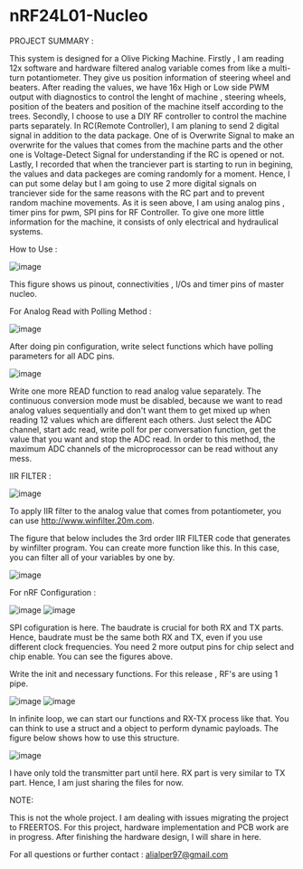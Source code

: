 # nRF24L01-Nucleo
PROJECT SUMMARY :

   This system is designed for a Olive Picking Machine. Firstly , I am reading 12x software and hardware filtered analog variable comes from like a multi-turn potantiometer. They give us position information of steering wheel and beaters. After reading the values, we have 16x High or Low side PWM output with diagnostics to control the lenght of machine , steering wheels, position of the beaters and position of the machine itself according to the trees. Secondly, I choose to use a DIY RF controller to control the machine parts separately. In RC(Remote Controller), I am planing to send 2 digital signal in addition to the data package. One of is Overwrite Signal to make an overwrite for the values that comes from the machine parts and the other one is Voltage-Detect Signal for understanding if the RC is opened or not. Lastly, I recorded that when the tranciever part is starting to run in begining, the values and data packeges are coming randomly for a moment. Hence, I can put some delay but I am going to use 2 more digital signals on tranciever side for the same reasons with the RC part and to prevent random machine movements. 
   As it is seen above, I am using analog pins , timer pins for pwm, SPI pins for RF Controller. To give one more little information for the machine, it consists of only electrical and hydraulical systems.
   
   How to Use : 
   
![image](https://user-images.githubusercontent.com/70060259/202440002-ebf6e4ef-6710-4a84-a548-7e4e312a3843.png)

This figure shows us pinout, connectivities , I/Os and timer pins of master nucleo.

For Analog Read with Polling Method :

![image](https://user-images.githubusercontent.com/70060259/202443992-4f841dae-44bc-45b8-8416-4d41a7c209b7.png)

After doing pin configuration, write select functions which have polling parameters for all ADC pins.

![image](https://user-images.githubusercontent.com/70060259/202444356-ec6dc64d-3ee5-43b8-b2e1-e7f5a2476f3e.png)

Write one more READ function to read analog value separately. The continuous conversion mode must be disabled, because we want to read analog values sequentially and don't want them to get mixed up when reading 12 values which are different each others. Just select the ADC channel, start adc read, write poll for per conversation function, get the value that you want and stop the ADC read. In order to this method, the maximum ADC channels of the microprocessor can be read without any mess. 

IIR FILTER : 


![image](https://user-images.githubusercontent.com/70060259/202680050-323401ef-40e8-4595-adf1-2c3fba4ce295.png)

To apply IIR filter to the analog value that comes from potantiometer, you can use http://www.winfilter.20m.com.



The figure that below includes the 3rd order IIR FILTER code that generates by winfilter program. You can create more function like this. In this case, you can filter all of your variables by one by.

![image](https://user-images.githubusercontent.com/70060259/202813790-e1f87e63-2067-4343-b97c-c2e5efc17ae9.png)





For nRF Configuration :

![image](https://user-images.githubusercontent.com/70060259/202441793-84e26366-b4e8-43e0-bb7c-66462d769d2e.png)   ![image](https://user-images.githubusercontent.com/70060259/202442646-756b91be-5f5f-408a-8cae-f005e26ae262.png)


SPI cofiguration is here. The baudrate is crucial for both RX and TX parts. Hence, baudrate must be the same both RX and TX, even if you use different clock frequencies. You need 2 more output pins for chip select and chip enable. You can see the figures above.



Write the init and necessary functions. For this release , RF's are using 1 pipe.

![image](https://user-images.githubusercontent.com/70060259/202816711-24f20107-9bab-48b9-bd5e-06e1757dc779.png)
![image](https://user-images.githubusercontent.com/70060259/202816967-aff36336-2ed4-41b0-8541-30d0487266af.png)


In infinite loop, we can start our functions and RX-TX process like that. You can think to use a struct and a object to perform dynamic payloads. The figure below shows how to use this structure.

![image](https://user-images.githubusercontent.com/70060259/202817323-65bccb2f-f1c2-43c6-af7a-e9fa0cd56f9c.png)

I have only told the transmitter part until here. RX part is very similar to TX part. Hence, I am just sharing the files for now.


NOTE:

This is not the whole project. I am dealing with issues migrating the project to FREERTOS. For this project, hardware implementation and PCB work are in progress. After finishing the hardware design, I will share in here.


For all questions or further contact : alialper97@gmail.com



